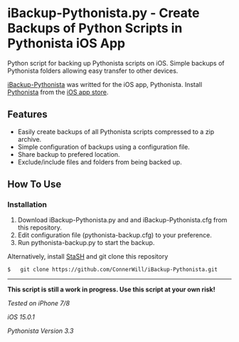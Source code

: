 # iBackup-Pythonista.py - Create Backups of Python Scripts in Pythonista iOS App

Python script for backing up Pythonista scripts on iOS. Simple backups of Pythonista folders allowing easy transfer to other devices.

[iBackup-Pythonista](https://github.com/ConnerWill/iBackup-Pythonista)  was writted for the iOS app, Pythonista. Install [Pythonista](https://omz-software.com/pythonista) from the [iOS app store](https://apps.apple.com/us/app/pythonista-3/id1085978097).


## Features
* Easily create backups of all Pythonista scripts compressed to a zip archive.
* Simple configuration of backups using a configuration file.
* Share backup to prefered location.
* Exclude/include files and folders from being backed up.

## How To Use
### Installation

1. Download iBackup-Pythonista.py and and iBackup-Pythonista.cfg from this repository.
2. Edit configuration file (pythonista-backup.cfg) to your preference.
3. Run pythonista-backup.py to start the backup.

Alternatively, install [StaSH](https://github.com/ywangd/stash) and git clone this repository

```
$   git clone https://github.com/ConnerWill/iBackup-Pythonista.git
```
---

**This script is still a work in progress. Use this script at your own risk!**

*Tested on iPhone 7/8*

*iOS 15.0.1*

*Pythonista Version 3.3*
